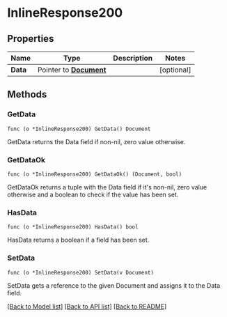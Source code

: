 # InlineResponse200

## Properties

Name | Type | Description | Notes
------------ | ------------- | ------------- | -------------
**Data** | Pointer to [**Document**](Document.md) |  | [optional] 

## Methods

### GetData

`func (o *InlineResponse200) GetData() Document`

GetData returns the Data field if non-nil, zero value otherwise.

### GetDataOk

`func (o *InlineResponse200) GetDataOk() (Document, bool)`

GetDataOk returns a tuple with the Data field if it's non-nil, zero value otherwise
and a boolean to check if the value has been set.

### HasData

`func (o *InlineResponse200) HasData() bool`

HasData returns a boolean if a field has been set.

### SetData

`func (o *InlineResponse200) SetData(v Document)`

SetData gets a reference to the given Document and assigns it to the Data field.


[[Back to Model list]](../README.md#documentation-for-models) [[Back to API list]](../README.md#documentation-for-api-endpoints) [[Back to README]](../README.md)


